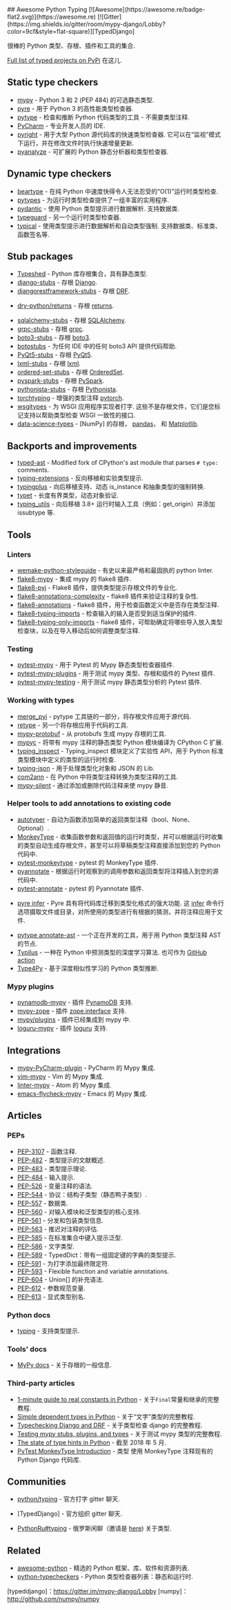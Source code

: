 <div class="github-widget" data-repo="typeddjango/awesome-python-typing"></div>
<script async src="https://pagead2.googlesyndication.com/pagead/js/adsbygoogle.js"></script><ins class="adsbygoogle" style="display:block" data-ad-client="ca-pub-6890694312814945" data-ad-slot="5473692530" data-ad-format="auto"  data-full-width-responsive="true"></ins><script>(adsbygoogle = window.adsbygoogle || []).push({});</script>
## Awesome Python Typing [![Awesome](https://awesome.re/badge-flat2.svg)](https://awesome.re) [![Gitter](https://img.shields.io/gitter/room/mypy-django/Lobby?color=9cf&style=flat-square)][TypedDjango]

很棒的 Python 类型、存根、插件和工具的集合.




[Full list of typed projects on PyPi](https://pypi.org/search/?q=&o=&c=Typing+%3A%3A+Typed) 在这儿.


## Static type checkers

- [mypy](https://github.com/python/mypy) - Python 3 和 2 (PEP 484) 的可选静态类型.
- [pyre](https://pyre-check.org/) - 用于 Python 3 的高性能类型检查器.
- [pytype](https://github.com/google/pytype) - 检查和推断 Python 代码类型的工具 - 不需要类型注释.
- [PyCharm](https://www.jetbrains.com/pycharm/) - 专业开发人员的 IDE.
- [pyright](https://github.com/Microsoft/pyright)  - 用于大型 Python 源代码库的快速类型检查器. 它可以在“监视”模式下运行，并在修改文件时执行快速增量更新.
- [pyanalyze](https://github.com/quora/pyanalyze) - 可扩展的 Python 静态分析器和类型检查器.

## Dynamic type checkers

- [beartype](https://github.com/beartype/beartype) - 在纯 Python 中速度快得令人无法忍受的“O(1)”运行时类型检查.
- [pytypes](https://github.com/Stewori/pytypes) - 为运行时类型检查提供了一组丰富的实用程序.
- [pydantic](https://github.com/samuelcolvin/pydantic)  - 使用 Python 类型提示进行数据解析. 支持数据类.
- [typeguard](https://github.com/agronholm/typeguard) - 另一个运行时类型检查器.
- [typical](https://github.com/seandstewart/typical/)  - 使用类型提示进行数据解析和自动类型强制. 支持数据类、标准类、函数签名等.

## Stub packages

- [Typeshed](https://github.com/python/typeshed) - Python 库存根集合，具有静态类型.
- [django-stubs](https://github.com/typeddjango/django-stubs) - 存根 [Django](https://github.com/django/django).
- [djangorestframework-stubs](https://github.com/typeddjango/djangorestframework-stubs) - 存根 [DRF](https://github.com/encode/django-rest-framework).
<!--lint disable double-link-->
- [dry-python/returns](https://github.com/dry-python/returns) - 存根 [returns](https://github.com/dry-python/returns).
<!--lint enable double-link-->
- [sqlalchemy-stubs](https://github.com/dropbox/sqlalchemy-stubs) - 存根 [SQLAlchemy](https://github.com/sqlalchemy/sqlalchemy).
- [grpc-stubs](https://github.com/shabbyrobe/grpc-stubs) - 存根 [grpc](https://github.com/grpc/grpc).
- [boto3-stubs](https://github.com/vemel/mypy_boto3_builder) - 存根 [boto3](https://github.com/boto/boto3).
- [botostubs](https://github.com/jeshan/botostubs) - 为任何 IDE 中的任何 boto3 API 提供代码帮助.
- [PyQt5-stubs](https://github.com/stlehmann/PyQt5-stubs) - 存根 [PyQt5](https://www.riverbankcomputing.com/software/pyqt/intro).
- [lxml-stubs](https://github.com/lxml/lxml-stubs) - 存根 [lxml](https://lxml.de).
- [ordered-set-stubs](https://github.com/rominf/ordered-set-stubs) - 存根 [OrderedSet](https://github.com/LuminosoInsight/ordered-set).
- [pyspark-stubs](https://github.com/zero323/pyspark-stubs) - 存根 [PySpark](https://spark.apache.org/docs/latest/api/python/index.html).
- [pythonista-stubs](https://github.com/hbmartin/pythonista-stubs) - 存根 [Pythonista](http://omz-software.com/pythonista/docs/ios/).
- [torchtyping](https://github.com/patrick-kidger/torchtyping) - 增强的类型注释 [pytorch](https://pytorch.org/).
- [wsgitypes](https://github.com/shabbyrobe/wsgitypes)  - 为 WSGI 应用程序实现者打字. 这些不是存根文件，它们是您标记支持以帮助类型检查 WSGI 一致性的接口.
- [data-science-types](https://github.com/predictive-analytics-lab/data-science-types) - [NumPy] 的存根， [pandas](https://github.com/pandas-dev/pandas)， 和 [Matplotlib](https://github.com/matplotlib/matplotlib).

## Backports and improvements

- [typed-ast](https://github.com/python/typed_ast) - Modified fork of CPython's ast module that parses `# type:` comments.
- [typing-extensions](https://github.com/python/typing/tree/master/typing_extensions) - 反向移植和实验类型提示.
- [typingplus](https://github.com/contains-io/typingplus/) - 向后移植支持、动态 is_instance 和抽象类型的强制转换.
- [typet](https://github.com/contains-io/typet) - 长度有界类型，动态对象验证.
- [typing_utils](https://github.com/bojiang/typing_utils) - 向后移植 3.8+ 运行时输入工具（例如：get_origin）并添加 issubtype 等.

## Tools

### Linters

- [wemake-python-styleguide](https://github.com/wemake-services/wemake-python-styleguide) - 有史以来最严格和最固执的 python linter.
- [flake8-mypy](https://github.com/ambv/flake8-mypy) - 集成 mypy 的 flake8 插件.
- [flake8-pyi](https://github.com/ambv/flake8-pyi) - Flake8 插件，提供类型提示存根文件的专业化.
- [flake8-annotations-complexity](https://github.com/best-doctor/flake8-annotations-complexity) - flake8 插件来验证注释的复杂性.
- [flake8-annotations](https://github.com/sco1/flake8-annotations) - flake8 插件，用于检查函数定义中是否存在类型注释.
- [flake8-typing-imports](https://github.com/asottile/flake8-typing-imports) - 检查输入的输入是否受到适当保护的插件.
- [flake8-typing-only-imports](https://github.com/sondrelg/flake8-typing-only-imports) - flake8 插件，可帮助确定将哪些导入放入类型检查块，以及在导入移动后如何调整类型注释.

### Testing

- [pytest-mypy](https://github.com/dbader/pytest-mypy) - 用于 Pytest 的 Mypy 静态类型检查器插件.
- [pytest-mypy-plugins](https://github.com/typeddjango/pytest-mypy-plugins) - 用于测试 mypy 类型、存根和插件的 Pytest 插件.
- [pytest-mypy-testing](https://github.com/davidfritzsche/pytest-mypy-testing) - 用于测试 mypy 静态类型分析的 Pytest 插件.

### Working with types

- [merge_pyi](https://github.com/google/pytype/tree/master/pytype/tools/merge_pyi) - pytype 工具链的一部分，将存根文件应用于源代码.
- [retype](https://github.com/ambv/retype) - 另一个将存根应用于代码的工具.
- [mypy-protobuf](https://github.com/dropbox/mypy-protobuf) - 从 protobufs 生成 mypy 存根的工具.
- [mypyc](https://github.com/python/mypy/tree/master/mypyc) - 将带有 mypy 注释的静态类型 Python 模块编译为 CPython C 扩展.
- [typing_inspect](https://github.com/ilevkivskyi/typing_inspect) - Typing_inspect 模块定义了实验性 API，用于 Python 标准类型模块中定义的类型的运行时检查.
- [typing-json](https://pypi.org/project/typing-json/) - 用于处理类型化对象和 JSON 的 Lib.
- [com2ann](https://github.com/ilevkivskyi/com2ann) - 在 Python 中将类型注释转换为类型注释的工具.
- [mypy-silent](https://github.com/whtsky/mypy-silent/) - 通过添加或删除代码注释来使 mypy 静音. 

### Helper tools to add annotations to existing code

- [autotyper](https://github.com/JelleZijlstra/autotyper) - 自动为函数添加简单的返回类型注释（bool、None、Optional）.
- [MonkeyType](https://github.com/instagram/MonkeyType) - 收集函数参数和返回值的运行时类型，并可以根据运行时收集的类型自动生成存根文件，甚至可以将草稿类型注释直接添加到您的 Python 代码中.
- [pytest-monkeytype](https://github.com/mariusvniekerk/pytest-monkeytype) - pytest 的 MonkeyType 插件.
- [pyannotate](https://github.com/dropbox/pyannotate) - 根据运行时观察到的调用参数和返回类型将注释插入到您的源代码中.
- [pytest-annotate](https://github.com/kensho-technologies/pytest-annotate) - pytest 的 Pyannotate 插件.
<!--lint disable double-link-->
- [pyre infer](https://github.com/facebook/pyre-check)  - Pyre 具有将代码库迁移到类型化格式的强大功能. 这 [infer](https://pyre-check.org/docs/pysa-coverage/) 命令行选项摄取文件或目录，对所使用的类型进行有根据的猜测，并将注释应用于文件.
<!--lint enable double-link-->
- [pytype annotate-ast](https://github.com/google/pytype/tree/master/pytype/tools/annotate_ast) - 一个正在开发的工具，用于用 Python 类型注释 AST 的节点.
- [Typilus](https://github.com/typilus/typilus)  - 一种在 Python 中预测类型的深度学习算法. 也可作为 [GitHub action](https://github.com/typilus/typilus-action)
- [Type4Py](https://github.com/saltudelft/type4py) - 基于深度相似性学习的 Python 类型推断.


### Mypy plugins

- [pynamodb-mypy](https://github.com/pynamodb/pynamodb-mypy) - 插件 [PynamoDB](https://github.com/pynamodb/PynamoDB) 支持.
- [mypy-zope](https://github.com/Shoobx/mypy-zope) - 插件 [zope.interface](https://zopeinterface.readthedocs.io/en/latest/) 支持.
- [mypy/plugins](https://github.com/python/mypy/tree/master/mypy/plugins) - 插件已经集成到 mypy 中.
- [loguru-mypy](https://github.com/kornicameister/loguru-mypy) - 插件 [loguru](https://github.com/Delgan/loguru) 支持.


## Integrations

- [mypy-PyCharm-plugin](https://github.com/dropbox/mypy-PyCharm-plugin) - PyCharm 的 Mypy 集成.
- [vim-mypy](https://github.com/Integralist/vim-mypy) - Vim 的 Mypy 集成.
- [linter-mypy](https://atom.io/packages/linter-mypy) - Atom 的 Mypy 集成.
- [emacs-flycheck-mypy](https://github.com/lbolla/emacs-flycheck-mypy) - Emacs 的 Mypy 集成.


## Articles

### PEPs

- [PEP-3107](https://www.python.org/dev/peps/pep-3107) - 函数注释.
- [PEP-482](https://www.python.org/dev/peps/pep-0482/) - 类型提示的文献概述.
- [PEP-483](https://www.python.org/dev/peps/pep-0483/) - 类型提示理论.
- [PEP-484](https://www.python.org/dev/peps/pep-0484/) - 输入提示.
- [PEP-526](https://www.python.org/dev/peps/pep-0526/) - 变量注释的语法.
- [PEP-544](https://www.python.org/dev/peps/pep-0544/) - 协议：结构子类型（静态鸭子类型）.
- [PEP-557](https://www.python.org/dev/peps/pep-0557/) - 数据类.
- [PEP-560](https://www.python.org/dev/peps/pep-0560/) - 对输入模块和泛型类型的核心支持.
- [PEP-561](https://www.python.org/dev/peps/pep-0561/) - 分发和包装类型信息.
- [PEP-563](https://www.python.org/dev/peps/pep-0563/) - 推迟对注释的评估.
- [PEP-585](https://www.python.org/dev/peps/pep-0585/) - 在标准集合中键入提示泛型.
- [PEP-586](https://www.python.org/dev/peps/pep-0586/) - 文字类型.
- [PEP-589](https://www.python.org/dev/peps/pep-0589/) - TypedDict：带有一组固定键的字典的类型提示.
- [PEP-591](https://www.python.org/dev/peps/pep-0591/) - 为打字添加最终限定符.
- [PEP-593](https://www.python.org/dev/peps/pep-0593/) - Flexible function and variable annotations.
- [PEP-604](https://www.python.org/dev/peps/pep-0604/) - Union[] 的补充语法.
- [PEP-612](https://www.python.org/dev/peps/pep-0612/) - 参数规范变量.
- [PEP-613](https://www.python.org/dev/peps/pep-0613/) - 显式类型别名.


### Python docs

- [typing](https://docs.python.org/3/library/typing.html) - 支持类型提示.

### Tools' docs

- [MyPy docs](https://mypy.readthedocs.io/en/latest/stubs.html) - 关于存根的一般信息.

### Third-party articles

- [1-minute guide to real constants in Python](https://sobolevn.me/2018/07/real-python-contants) - 关于`Final`常量和继承的完整教程.
- [Simple dependent types in Python](https://sobolevn.me/2019/01/simple-dependent-types-in-python) - 关于“文字”类型的完整教程.
- [Typechecking Django and DRF](https://sobolevn.me/2019/08/typechecking-django-and-drf) - 关于类型检查 django 的完整教程.
- [Testing mypy stubs, plugins, and types](https://sobolevn.me/2019/08/testing-mypy-types) - 关于测试 mypy 类型的完整教程.
- [The state of type hints in Python](https://bernat.tech/posts/the-state-of-type-hints-in-python/) - 截至 2018 年 5 月.
- [PyTest MonkeyType Introduction](https://dev.to/ldrscke/type-annotate-an-existing-python-django-codebase-with-monkeytype-254i) - 类型 使用 MonkeyType 注释现有的 Python Django 代码库.

## Communities

- [python/typing](https://gitter.im/python/typing) - 官方打字 gitter 聊天.
<!--lint disable awesome-list-item-->
- [TypedDjango] - 官方组织 gitter 聊天.
<!--lint enable awesome-list-item-->
- [PythonRu#typing](https://python-ru.slack.com) - 俄罗斯闲聊（邀请是 [here](https://slack.python.ru/)) 关于类型.


## Related

- [awesome-python](https://github.com/vinta/awesome-python) - 精选的 Python 框架、库、软件和资源列表.
- [python-typecheckers](https://github.com/ethanhs/python-typecheckers) - Python 类型检查器列表：静态和运行时.


[typeddjango]：https://gitter.im/mypy-django/Lobby
[numpy]：http://github.com/numpy/numpy
